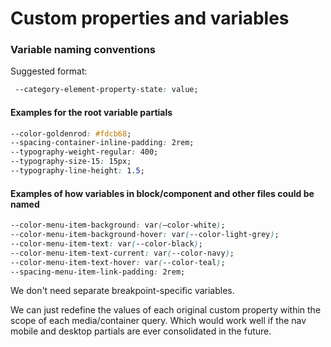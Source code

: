 # Custom properties and variables

### Variable naming conventions

Suggested format:

```css
 --category-element-property-state: value;
```

#### Examples for the root variable partials

```css
--color-goldenrod: #fdcb68;
--spacing-container-inline-padding: 2rem;
--typography-weight-regular: 400;
--typography-size-15: 15px;
--typography-line-height: 1.5;
```

#### Examples of how variables in block/component and other files could be named

```css
--color-menu-item-background: var(—color-white);
--color-menu-item-background-hover: var(--color-light-grey);
--color-menu-item-text: var(--color-black);
--color-menu-item-text-current: var(--color-navy);
--color-menu-item-text-hover: var(--color-teal);
--spacing-menu-item-link-padding: 2rem;
```

We don't need separate breakpoint-specific variables.&#x20;

We can just redefine the values of each original custom property within the scope of each media/container query. Which would work well if the nav mobile and desktop partials are ever consolidated in the future.
